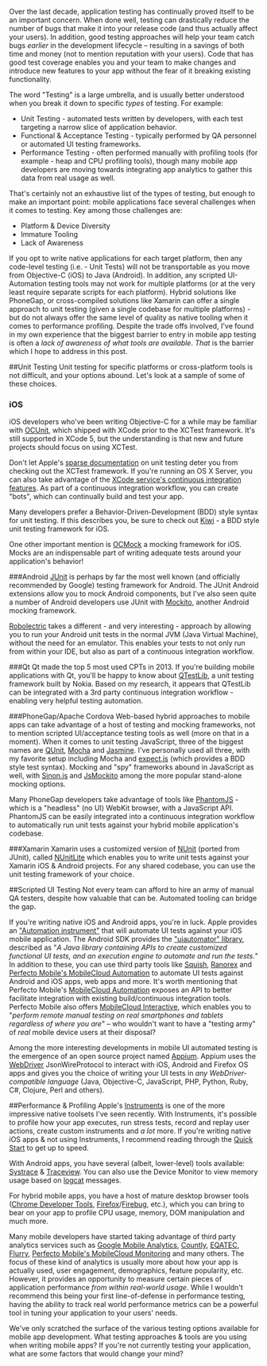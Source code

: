 Over the last decade, application testing has continually proved itself to be an important concern. When done well, testing can drastically reduce the number of bugs that make it into your release code (and thus actually affect your users). In addition, good testing approaches will help your team catch bugs *earlier* in the development lifecycle – resulting in a savings of both time and money (not to mention reputation with your users). Code that has good test coverage enables you and your team to make changes and introduce new features to your app without the fear of it breaking existing functionality.

The word "Testing" is a large umbrella, and is usually better understood when you break it down to specific *types* of testing. For example:

* Unit Testing - automated tests written by developers, with each test targeting a narrow slice of application behavior.
* Functional & Acceptance Testing - typically performed by QA personnel or automated UI testing frameworks.
* Performance Testing - often performed manually with profiling tools (for example - heap and CPU profiling tools), though many mobile app developers are moving towards integrating app analytics to gather this data from real usage as well.

That's certainly not an exhaustive list of the types of testing, but enough to make an important point: mobile applications face several challenges when it comes to testing. Key among those challenges are:

* Platform & Device Diversity
* Immature Tooling
* Lack of Awareness

If you opt to write native applications for each target platform, then any code-level testing (i.e. - Unit Tests) will not be transportable as you move from Objective-C (iOS) to Java (Android). In addition, any scripted UI-Automation testing tools may not work for multiple platforms (or at the very least require separate scripts for each platform). Hybrid solutions like PhoneGap, or cross-compiled solutions like Xamarin can offer a single approach to unit testing (given a single codebase for multiple platforms) - but do not always offer the same level of quality as native tooling when it comes to performance profiling. Despite the trade offs involved, I've found in my own experience that the biggest barrier to entry in mobile app testing is often a *lack of awareness of what tools are available*. *That* is the barrier which I hope to address in this post. 

##Unit Testing
Unit testing for specific platforms or cross-platform tools is not difficult, and your options abound. Let's look at a sample of some of these choices.

### iOS
iOS developers who've been writing Objective-C for a while may be familiar with [OCUnit](http://www.sente.ch/software/ocunit/), which shipped with XCode prior to the XCTest framework. It's still supported in XCode 5, but the understanding is that new and future projects should focus on using XCTest.

Don't let Apple's [sparse documentation](https://developer.apple.com/library/ios/documentation/ToolsLanguages/Conceptual/Xcode_Overview/UnitTestYourApp/UnitTestYourApp.html#//apple_ref/doc/uid/TP40010215-CH21-SW1) on unit testing deter you from checking out the XCTest framework. If you're running an OS X Server, you can also take advantage of the [XCode service's continuous integration features](https://developer.apple.com/library/ios/documentation/ToolsLanguages/Conceptual/Xcode_Overview/UnitTestYourApp/UnitTestYourApp.html#//apple_ref/doc/uid/TP40010215-CH21-SW3). As part of a continuous integration workflow, you can create "bots", which can continually build and test your app.

Many developers prefer a Behavior-Driven-Development (BDD) style syntax for unit testing. If this describes you, be sure to check out [Kiwi](https://github.com/allending/Kiwi) - a BDD style unit testing framework for iOS.

One other important mention is [OCMock](http://ocmock.org/ios/) a mocking framework for iOS. Mocks are an indispensable part of writing adequate tests around your application's behavior!

###Android
[JUnit](http://junit.org/) is perhaps by far the most well known (and officially recommended by Google) testing framework for Android. The JUnit Android extensions allow you to mock Android components, but I've also seen quite a number of Android developers use JUnit with [Mockito](https://code.google.com/p/mockito/), another Android mocking framework.

[Robolectric](http://robolectric.org/) takes a different - and very interesting - approach by allowing you to run your Android unit tests in the normal JVM (Java Virtual Machine), without the need for an emulator. This enables your tests to not only run from within your IDE, but also as part of a continuous integration workflow.

###Qt
Qt made the top 5 most used CPTs in 2013. If you're building mobile applications with Qt, you'll be happy to know about [QTestLib](http://qt-project.org/doc/qt-4.8/qtestlib-manual.html), a unit testing framework built by Nokia. Based on my research, it appears that QTestLib can be integrated with a 3rd party continuous integration workflow - enabling very helpful testing automation.

###PhoneGap/Apache Cordova
Web-based hybrid approaches to mobile apps can take advantage of a host of testing and mocking frameworks, not to mention scripted UI/acceptance testing tools as well (more on that in a moment). When it comes to unit testing JavaScript, three of the biggest names are [QUnit](http://qunitjs.com/), [Mocha](http://visionmedia.github.io/mocha/) and [Jasmine](http://pivotal.github.io/jasmine/). I've personally used all three, with my favorite setup including Mocha and [expect.js](https://github.com/LearnBoost/expect.js/) (which provides a BDD style test syntax). Mocking and "spy" frameworks abound in JavaScript as well, with [Sinon.js](http://sinonjs.org/) and [JsMockito](http://jsmockito.org/) among the more popular stand-alone mocking options.

Many PhoneGap developers take advantage of tools like [PhantomJS](http://phantomjs.org/) - which is a "headless" (no UI) WebKit browser, with a JavaScript API. PhantomJS can be easily integrated into a continuous integration workflow to automatically run unit tests against your hybrid mobile application's codebase.

###Xamarin
Xamarin uses a customized version of [NUnit](http://nunit.org/) (ported from JUnit), called [NUnitLite](http://www.nunitlite.com/) which enables you to write unit tests against your Xamarin iOS & Android projects. For any shared codebase, you can use the unit testing framework of your choice.

##Scripted UI Testing
Not every team can afford to hire an army of manual QA testers, despite how valuable that can be. Automated tooling can bridge the gap.

If you're writing native iOS and Android apps, you're in luck. Apple provides an ["Automation instrument"](https://developer.apple.com/library/ios/documentation/DeveloperTools/Conceptual/InstrumentsUserGuide/UsingtheAutomationInstrument/UsingtheAutomationInstrument.html) that will automate UI tests against your iOS mobile application. The Android SDK provides the ["uiautomator" library](http://developer.android.com/tools/testing/testing_ui.html), described as "*A Java library containing APIs to create customized functional UI tests, and an execution engine to automate and run the tests.*" In addition to these, you can use third party tools like [Squish](http://www.froglogic.com/squish/gui-testing/index.php), [Ranorex](http://www.ranorex.com/) and [Perfecto Mobile's MobileCloud Automation](http://www.perfectomobile.com/Products/MobileCloud_Automation) to automate UI tests against Android and iOS apps, web apps and more. It's worth mentioning that Perfecto Mobile's [MobileCloud Automation](http://www.perfectomobile.com/Products/MobileCloud_Automation) exposes an API to better facilitate integration with existing build/continuous integration tools. Perfecto Mobile also offers [MobileCloud Interactive](http://www.perfectomobile.com/Products/MobileCloud_Interactive), which enables you to "*perform remote manual testing on real smartphones and tablets regardless of where you are*" – who wouldn't want to have a "testing army" of *real* mobile device users at their disposal?

Among the more interesting developments in mobile UI automated testing is the emergence of an open source project named [Appium](http://appium.io/). Appium uses the [WebDriver](https://code.google.com/p/selenium/wiki/JsonWireProtocol) JsonWireProtocol to interact with iOS, Android and Firefox OS apps and gives you the choice of writing your UI tests in *any WebDriver-compatible language* (Java, Objective-C, JavaScript, PHP, Python, Ruby, C#, Clojure, Perl and others).

##Performance & Profiling
Apple's [Instruments](https://developer.apple.com/library/mac/documentation/DeveloperTools/Conceptual/InstrumentsUserGuide/Introduction/Introduction.html) is one of the more impressive native toolsets I've seen recently. With Instruments, it's possible to profile how your app executes, run stress tests, record and replay user actions, create custom instruments and *a lot* more. If you're writing native iOS apps & not using Instruments, I recommend reading through the [Quick Start](https://developer.apple.com/library/mac/documentation/DeveloperTools/Conceptual/InstrumentsUserGuide/InstrumentsQuickStart/InstrumentsQuickStart.html#//apple_ref/doc/uid/TP40004652-CH19-SW1) to get up to speed.

With Android apps, you have several (albeit, lower-level) tools available: [Systrace](http://developer.android.com/tools/debugging/systrace.html) & [Traceview](http://developer.android.com/tools/debugging/debugging-tracing.html). You can also use the Device Monitor to view memory usage based on [logcat](http://developer.android.com/tools/help/logcat.html) messages.

For hybrid mobile apps, you have a host of mature desktop browser tools ([Chrome Developer Tools](https://developers.google.com/chrome-developer-tools/), [Firefox](https://developer.mozilla.org/en-US/docs/Tools)/[Firebug](http://getfirebug.com/), etc.), which you can bring to bear on your app to profile CPU usage, memory, DOM manipulation and much more.

Many mobile developers have started taking advantage of third party analytics services such as [Google Mobile Analytics](http://www.google.com/analytics/mobile/), [Countly](https://count.ly/), [EQATEC](http://www.telerik.com/analytics), [Flurry](http://www.flurry.com/flurry-analytics.html), [Perfecto Mobile's MobileCloud Monitoring](http://www.perfectomobile.com/Products/MobileCloud_Monitoring) and many others. The focus of these kind of analytics is usually more about how your app is actually used, user engagement, demographics, feature popularity, etc. However, it provides an opportunity to measure certain pieces of application performance *from within real-world usage*. While I wouldn't recommend this being your first line-of-defense in performance testing, having the ability to track real world performance metrics can be a powerful tool in tuning your application to your users' needs.

We've only scratched the surface of the various testing options available for mobile app development. What testing approaches & tools are you using when writing mobile apps? If you're not currently testing your application, what are some factors that would change your mind?